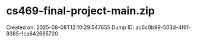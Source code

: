 # cs469-final-project-main.zip
Created on: 2025-08-08T12:10:29.547655
Dump ID: ac6c0b99-503d-4f6f-9385-1ca642665720
